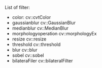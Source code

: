 List of filter:
  * color:              cv::cvtColor
  * gaussianblur        cv::GaussianBlur
  * medianblur          cv::MedianBlur
  * morphologyoperation cv::morphologyEx
  * resize              cv::resize
  * threshold           cv::threshold
  * blur                cv::blur
  * sobel               cv::sobel
  * bilateraFiler       cv::bilateralFilter
